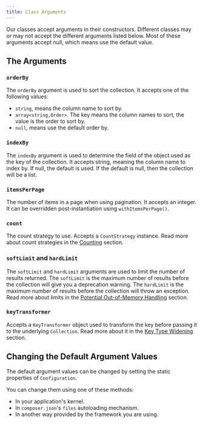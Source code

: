 ```yaml
---
title: Class Arguments
---
```


Our classes accept arguments in their constructors. Different classes may or
may not accept the different arguments listed below. Most of these arguments
accept null, which means use the default value.

## The Arguments

### `orderBy`

The `orderBy` argument is used to sort the collection. It accepts one of the
following values:

* `string`, means the column name to sort by.
* `array<string,Order>`. The key means the column names to sort, the value is
  the order to sort by.
* `null`, means use the default order by.

### `indexBy`

The `indexBy` argument is used to determine the field of the object used as the
key of the collection. It accepts string, meaning the column name to index by.
If null, the default is used. If the default is null, then the collection will
be a list.

### `itemsPerPage`

The number of items in a page when using pagination. It accepts an integer.
It can be overridden post-instantiation using `withItemsPerPage()`.

### `count`

The count strategy to use. Accepts a `CountStrategy` instance. Read more about
count strategies in the [Counting](./03-counting.md) section.

### `softLimit` and `hardLimit`

The `softLimit` and `hardLimit` arguments are used to limit the number of
results returned. The `softLimit` is the maximum number of results before the
collection will give you a deprecation warning. The `hardLimit` is the maximum
number of results before the collection will throw an exception. Read more
about limits in the [Potential Out-of-Memory Handling](./01-oom.md) section.

### `keyTransformer`

Accepts a `KeyTransformer` object used to transform the key before passing it to
the underlying `Collection`. Read more about it in the [Key Type
Widening](./05-key-type-widening.md) section.

## Changing the Default Argument Values

The default argument values can be changed by setting the static properties of
`Configuration`.

You can change them using one of these methods:

* In your application's kernel.
* In `composer.json`'s `files` autoloading mechanism.
* In another way provided by the framework you are using.